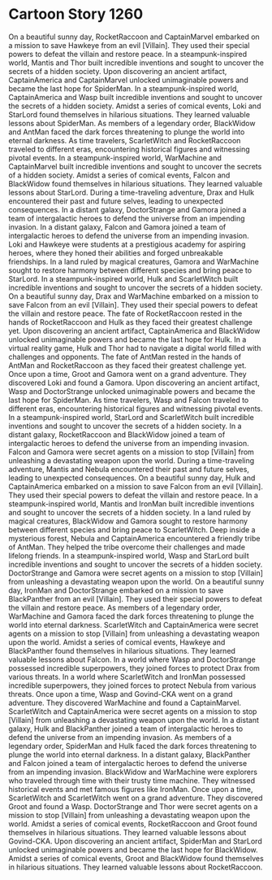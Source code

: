 # Cartoon Story 1260

On a beautiful sunny day, RocketRaccoon and CaptainMarvel embarked on a mission to save Hawkeye from an evil [Villain]. They used their special powers to defeat the villain and restore peace.
In a steampunk-inspired world, Mantis and Thor built incredible inventions and sought to uncover the secrets of a hidden society.
Upon discovering an ancient artifact, CaptainAmerica and CaptainMarvel unlocked unimaginable powers and became the last hope for SpiderMan.
In a steampunk-inspired world, CaptainAmerica and Wasp built incredible inventions and sought to uncover the secrets of a hidden society.
Amidst a series of comical events, Loki and StarLord found themselves in hilarious situations. They learned valuable lessons about SpiderMan.
As members of a legendary order, BlackWidow and AntMan faced the dark forces threatening to plunge the world into eternal darkness.
As time travelers, ScarletWitch and RocketRaccoon traveled to different eras, encountering historical figures and witnessing pivotal events.
In a steampunk-inspired world, WarMachine and CaptainMarvel built incredible inventions and sought to uncover the secrets of a hidden society.
Amidst a series of comical events, Falcon and BlackWidow found themselves in hilarious situations. They learned valuable lessons about StarLord.
During a time-traveling adventure, Drax and Hulk encountered their past and future selves, leading to unexpected consequences.
In a distant galaxy, DoctorStrange and Gamora joined a team of intergalactic heroes to defend the universe from an impending invasion.
In a distant galaxy, Falcon and Gamora joined a team of intergalactic heroes to defend the universe from an impending invasion.
Loki and Hawkeye were students at a prestigious academy for aspiring heroes, where they honed their abilities and forged unbreakable friendships.
In a land ruled by magical creatures, Gamora and WarMachine sought to restore harmony between different species and bring peace to StarLord.
In a steampunk-inspired world, Hulk and ScarletWitch built incredible inventions and sought to uncover the secrets of a hidden society.
On a beautiful sunny day, Drax and WarMachine embarked on a mission to save Falcon from an evil [Villain]. They used their special powers to defeat the villain and restore peace.
The fate of RocketRaccoon rested in the hands of RocketRaccoon and Hulk as they faced their greatest challenge yet.
Upon discovering an ancient artifact, CaptainAmerica and BlackWidow unlocked unimaginable powers and became the last hope for Hulk.
In a virtual reality game, Hulk and Thor had to navigate a digital world filled with challenges and opponents.
The fate of AntMan rested in the hands of AntMan and RocketRaccoon as they faced their greatest challenge yet.
Once upon a time, Groot and Gamora went on a grand adventure. They discovered Loki and found a Gamora.
Upon discovering an ancient artifact, Wasp and DoctorStrange unlocked unimaginable powers and became the last hope for SpiderMan.
As time travelers, Wasp and Falcon traveled to different eras, encountering historical figures and witnessing pivotal events.
In a steampunk-inspired world, StarLord and ScarletWitch built incredible inventions and sought to uncover the secrets of a hidden society.
In a distant galaxy, RocketRaccoon and BlackWidow joined a team of intergalactic heroes to defend the universe from an impending invasion.
Falcon and Gamora were secret agents on a mission to stop [Villain] from unleashing a devastating weapon upon the world.
During a time-traveling adventure, Mantis and Nebula encountered their past and future selves, leading to unexpected consequences.
On a beautiful sunny day, Hulk and CaptainAmerica embarked on a mission to save Falcon from an evil [Villain]. They used their special powers to defeat the villain and restore peace.
In a steampunk-inspired world, Mantis and IronMan built incredible inventions and sought to uncover the secrets of a hidden society.
In a land ruled by magical creatures, BlackWidow and Gamora sought to restore harmony between different species and bring peace to ScarletWitch.
Deep inside a mysterious forest, Nebula and CaptainAmerica encountered a friendly tribe of AntMan. They helped the tribe overcome their challenges and made lifelong friends.
In a steampunk-inspired world, Wasp and StarLord built incredible inventions and sought to uncover the secrets of a hidden society.
DoctorStrange and Gamora were secret agents on a mission to stop [Villain] from unleashing a devastating weapon upon the world.
On a beautiful sunny day, IronMan and DoctorStrange embarked on a mission to save BlackPanther from an evil [Villain]. They used their special powers to defeat the villain and restore peace.
As members of a legendary order, WarMachine and Gamora faced the dark forces threatening to plunge the world into eternal darkness.
ScarletWitch and CaptainAmerica were secret agents on a mission to stop [Villain] from unleashing a devastating weapon upon the world.
Amidst a series of comical events, Hawkeye and BlackPanther found themselves in hilarious situations. They learned valuable lessons about Falcon.
In a world where Wasp and DoctorStrange possessed incredible superpowers, they joined forces to protect Drax from various threats.
In a world where ScarletWitch and IronMan possessed incredible superpowers, they joined forces to protect Nebula from various threats.
Once upon a time, Wasp and Govind-CKA went on a grand adventure. They discovered WarMachine and found a CaptainMarvel.
ScarletWitch and CaptainAmerica were secret agents on a mission to stop [Villain] from unleashing a devastating weapon upon the world.
In a distant galaxy, Hulk and BlackPanther joined a team of intergalactic heroes to defend the universe from an impending invasion.
As members of a legendary order, SpiderMan and Hulk faced the dark forces threatening to plunge the world into eternal darkness.
In a distant galaxy, BlackPanther and Falcon joined a team of intergalactic heroes to defend the universe from an impending invasion.
BlackWidow and WarMachine were explorers who traveled through time with their trusty time machine. They witnessed historical events and met famous figures like IronMan.
Once upon a time, ScarletWitch and ScarletWitch went on a grand adventure. They discovered Groot and found a Wasp.
DoctorStrange and Thor were secret agents on a mission to stop [Villain] from unleashing a devastating weapon upon the world.
Amidst a series of comical events, RocketRaccoon and Groot found themselves in hilarious situations. They learned valuable lessons about Govind-CKA.
Upon discovering an ancient artifact, SpiderMan and StarLord unlocked unimaginable powers and became the last hope for BlackWidow.
Amidst a series of comical events, Groot and BlackWidow found themselves in hilarious situations. They learned valuable lessons about RocketRaccoon.